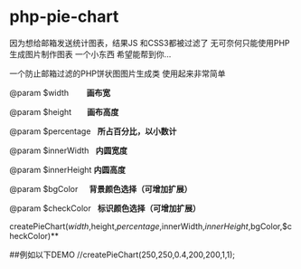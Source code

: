 # php-pie-chart
因为想给邮箱发送统计图表，结果JS 和CSS3都被过滤了
无可奈何只能使用PHP 生成图片制作图表 一个小东西 希望能帮到你...

一个防止邮箱过滤的PHP饼状图图片生成类
使用起来非常简单

@param $width        **画布宽**


@param $height       **画布高度**


@param $percentage   **所占百分比，以小数计**


@param $innerWidth   **内圆宽度**


@param $innerHeight  **内圆高度**


@param $bgColor      **背景颜色选择（可增加扩展）**


@param $checkColor   **标识颜色选择（可增加扩展）**


createPieChart($width,$height,$percentage,$innerWidth,$innerHeight,$bgColor,$checkColor)**
 

##例如以下DEMO
//createPieChart(250,250,0.4,200,200,1,1);
